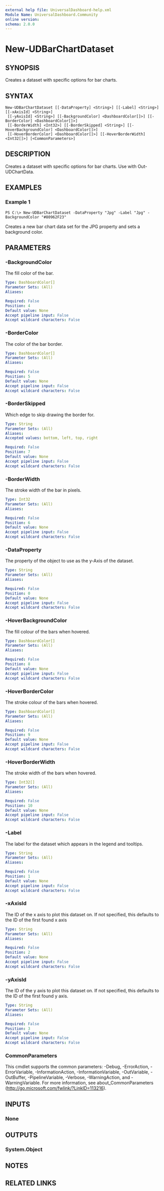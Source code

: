```yaml
---
external help file: UniversalDashboard-help.xml
Module Name: UniversalDashboard.Community
online version: 
schema: 2.0.0
---
```


# New-UDBarChartDataset

## SYNOPSIS
Creates a dataset with specific options for bar charts.

## SYNTAX

```
New-UDBarChartDataset [[-DataProperty] <String>] [[-Label] <String>] [[-xAxisId] <String>]
 [[-yAxisId] <String>] [[-BackgroundColor] <DashboardColor[]>] [[-BorderColor] <DashboardColor[]>]
 [[-BorderWidth] <Int32>] [[-BorderSkipped] <String>] [[-HoverBackgroundColor] <DashboardColor[]>]
 [[-HoverBorderColor] <DashboardColor[]>] [[-HoverBorderWidth] <Int32[]>] [<CommonParameters>]
```

## DESCRIPTION
Creates a dataset with specific options for bar charts. Use with Out-UDChartData.

## EXAMPLES

### Example 1
```
PS C:\> New-UDBarChartDataset -DataProperty "Jpg" -Label "Jpg" -BackgroundColor "#80962F23"
```

Creates a new bar chart data set for the JPG property and sets a background color.

## PARAMETERS

### -BackgroundColor
The fill color of the bar. 

```yaml
Type: DashboardColor[]
Parameter Sets: (All)
Aliases: 

Required: False
Position: 4
Default value: None
Accept pipeline input: False
Accept wildcard characters: False
```

### -BorderColor
The color of the bar border. 

```yaml
Type: DashboardColor[]
Parameter Sets: (All)
Aliases: 

Required: False
Position: 5
Default value: None
Accept pipeline input: False
Accept wildcard characters: False
```

### -BorderSkipped
Which edge to skip drawing the border for.

```yaml
Type: String
Parameter Sets: (All)
Aliases: 
Accepted values: bottom, left, top, right

Required: False
Position: 7
Default value: None
Accept pipeline input: False
Accept wildcard characters: False
```

### -BorderWidth
The stroke width of the bar in pixels.

```yaml
Type: Int32
Parameter Sets: (All)
Aliases: 

Required: False
Position: 6
Default value: None
Accept pipeline input: False
Accept wildcard characters: False
```

### -DataProperty
The property of the object to use as the y-Axis of the dataset.

```yaml
Type: String
Parameter Sets: (All)
Aliases: 

Required: False
Position: 0
Default value: None
Accept pipeline input: False
Accept wildcard characters: False
```

### -HoverBackgroundColor
The fill colour of the bars when hovered.

```yaml
Type: DashboardColor[]
Parameter Sets: (All)
Aliases: 

Required: False
Position: 8
Default value: None
Accept pipeline input: False
Accept wildcard characters: False
```

### -HoverBorderColor
The stroke colour of the bars when hovered.

```yaml
Type: DashboardColor[]
Parameter Sets: (All)
Aliases: 

Required: False
Position: 9
Default value: None
Accept pipeline input: False
Accept wildcard characters: False
```

### -HoverBorderWidth
The stroke width of the bars when hovered.

```yaml
Type: Int32[]
Parameter Sets: (All)
Aliases: 

Required: False
Position: 10
Default value: None
Accept pipeline input: False
Accept wildcard characters: False
```

### -Label
The label for the dataset which appears in the legend and tooltips.

```yaml
Type: String
Parameter Sets: (All)
Aliases: 

Required: False
Position: 1
Default value: None
Accept pipeline input: False
Accept wildcard characters: False
```

### -xAxisId
The ID of the x axis to plot this dataset on. If not specified, this defaults to the ID of the first found x axis

```yaml
Type: String
Parameter Sets: (All)
Aliases: 

Required: False
Position: 2
Default value: None
Accept pipeline input: False
Accept wildcard characters: False
```

### -yAxisId
The ID of the y axis to plot this dataset on. If not specified, this defaults to the ID of the first found y axis.

```yaml
Type: String
Parameter Sets: (All)
Aliases: 

Required: False
Position: 3
Default value: None
Accept pipeline input: False
Accept wildcard characters: False
```

### CommonParameters
This cmdlet supports the common parameters: -Debug, -ErrorAction, -ErrorVariable, -InformationAction, -InformationVariable, -OutVariable, -OutBuffer, -PipelineVariable, -Verbose, -WarningAction, and -WarningVariable. For more information, see about_CommonParameters (http://go.microsoft.com/fwlink/?LinkID=113216).

## INPUTS

### None

## OUTPUTS

### System.Object

## NOTES

## RELATED LINKS

